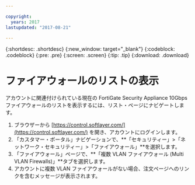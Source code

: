 ```yaml
---

copyright:
  years: 2017
lastupdated: "2017-08-21"

---
```


{:shortdesc: .shortdesc}
{:new_window: target="_blank"}
{:codeblock: .codeblock}
{:pre: .pre}
{:screen: .screen}
{:tip: .tip}
{:download: .download}

# ファイアウォールのリストの表示
アカウントに関連付けられている現在の FortiGate Security Appliance 10Gbps ファイアウォールのリストを表示するには、リスト・ページにナビゲートします。

1. ブラウザーから [https://control.softlayer.com/](https://control.softlayer.com/) を開き、アカウントにログインします。
2. 「カスタマー・ポータル」ナビゲーションで、**「セキュリティー」>「ネットワーク・セキュリティー」>「ファイアウォール」**を選択します。
3. 「ファイアウォール」ページで、**「複数 VLAN ファイアウォール (Multi VLAN Firewalls)」**タブを選択します。 
4. アカウントに複数 VLAN ファイアウォールがない場合、注文ページへのリンクを含むメッセージが表示されます。 
